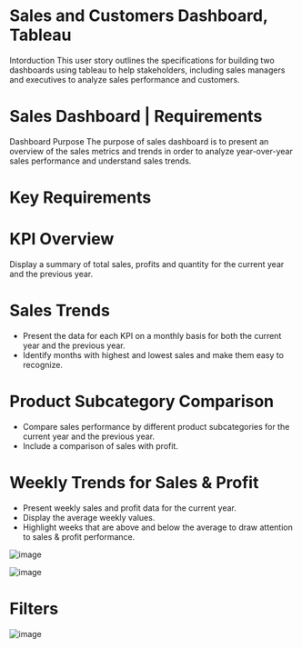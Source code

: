 # Sales and Customers Dashboard, Tableau

Intorduction
This user story outlines the specifications for building two dashboards using tableau to help stakeholders, including sales managers and executives to analyze sales performance and customers.
# Sales Dashboard | Requirements
Dashboard Purpose
The purpose of sales dashboard is to present an overview of the sales metrics and trends in order to analyze year-over-year sales performance and understand sales trends.
# Key Requirements
# KPI Overview
Display a summary of total sales, profits and quantity for the current year and the previous year.
# Sales Trends
- Present the data for each KPI on a monthly basis for both the current year and the previous year.
- Identify months with highest and lowest sales and make them easy to recognize.
# Product Subcategory Comparison
- Compare sales performance by different product subcategories for the current year and the previous year.
- Include a comparison of sales with profit.
# Weekly Trends for Sales & Profit
- Present weekly sales and profit data for the current year.
- Display the average weekly values.
- Highlight weeks that are above and below the average to draw attention to sales & profit performance.


![image](https://github.com/user-attachments/assets/006491b1-4066-4c18-9c3d-b5f8379e4b4e)


![image](https://github.com/user-attachments/assets/13f81611-4eaa-4ca6-842b-caeb6e971457)

# Filters
![image](https://github.com/user-attachments/assets/05eccae7-fa8a-4aff-82b3-ea1b145363e2)

